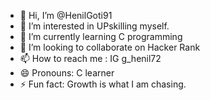 - 👋 Hi, I’m @HenilGoti91
- 👀 I’m interested in UPskilling myself.
- 🌱 I’m currently learning C programming
- 💞️ I’m looking to collaborate on Hacker Rank
- 📫 How to reach me : IG  g_henil72
- 😄 Pronouns: C learner 
- ⚡ Fun fact: Growth is what I am chasing.

<!---
HenilGoti91/HenilGoti91 is a ✨ special ✨ repository because its `README.md` (this file) appears on your GitHub profile.
You can click the Preview link to take a look at your changes.
--->
